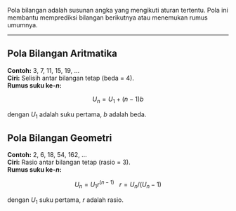 Pola bilangan adalah susunan angka yang mengikuti aturan tertentu. Pola ini membantu memprediksi bilangan berikutnya atau menemukan rumus umumnya.

---

## **Pola Bilangan Aritmatika**

**Contoh:** 3, 7, 11, 15, 19, ...  
**Ciri:** Selisih antar bilangan tetap (beda = 4).  
**Rumus suku ke-$n$:**

$$U_n = U_1 + (n - 1)b$$

dengan $U_1$ adalah suku pertama, $b$ adalah beda.

## **Pola Bilangan Geometri**

**Contoh:** 2, 6, 18, 54, 162, ...  
**Ciri:** Rasio antar bilangan tetap (rasio = 3).  
**Rumus suku ke-$n$:**

$$
U_n = U_1 r^(n-1) \
\
\
r = U_n / (U_n - 1)
$$

dengan $U_1$ suku pertama, $r$ adalah rasio.